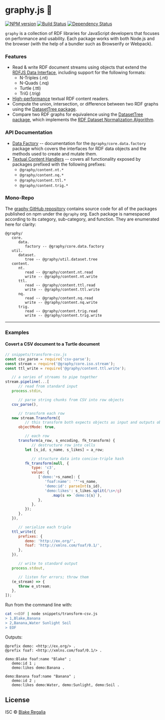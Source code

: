 
# graphy.js 🍌
[![NPM version][npm-image]][npm-url] [![Build Status][travis-image]][travis-url] [![Dependency Status][daviddm-image]][daviddm-url] 

`graphy` is a collection of RDF libraries for JavaScript developers that focuses on performance and usability. Each package works with both Node.js and the browser (with the help of a bundler such as Browserify or Webpack).

### Features
 - Read & write RDF document streams using objects that extend the [RDFJS Data Interface](http://rdf.js.org/), including support for the following formats:
   - N-Triples (.nt)
   - N-Quads (.nq)
   - Turtle (.ttl)
   - TriG (.trig)
 - [High-performance](#performance) textual RDF content readers.
 - Compute the union, intersection, or difference between two RDF graphs using the [DatasetTree package](util.dataset.tree).
 - Compare two RDF graphs for equivalence using the [DatasetTree package](util.dataset.tree), which implements the [RDF Dataset Normalization Algorithm](https://json-ld.github.io/normalization/spec/).

### API Documentation
 - [Data Factory](core.data.factory) -- documentation for the `@graphy/core.data.factory` package which covers the interfaces for RDF data objects and the methods used to create and mutate them.
 - [Textual Content Handlers](content.textual) -- covers all functionality exposed by packages prefixed with the following prefixes:
   - `@graphy/content.nt.*`
   - `@graphy/content.nq.*`
   - `@graphy/content.ttl.*`
   - `@graphy/content.trig.*`

### Mono-Repo
The [graphy GitHub repository](https://github.com/blake-regalia/graphy.js) contains source code for all of the packages published on npm under the `@graphy` org. Each package is namespaced according to its category, sub-category, and function. They are enumerated here for clarity:

```
@graphy/
   core.
      data.
         factory -- @graphy/core.data.factory
   util.
      dataset.
         tree -- @graphy/util.dataset.tree
   content.
      nt.
         read -- @graphy/content.nt.read
         write -- @graphy/content.nt.write
      ttl.
         read -- @graphy/content.ttl.read
         write -- @graphy/content.ttl.write
      nq.
         read -- @graphy/content.nq.read
         write -- @graphy/content.nq.write
      trig.
         read -- @graphy/content.trig.read
         write -- @graphy/content.trig.write
```

----

### Examples

#### Covert a CSV document to a Turtle document
```js
// snippets/transform-csv.js
const csv_parse = require('csv-parse');
const stream = require('@graphy/core.iso.stream');
const ttl_write = require('@graphy/content.ttl.write');

   // a series of streams to pipe together
stream.pipeline(...[
      // read from standard input
   process.stdin,

      // parse string chunks from CSV into row objects
   csv_parse(),

      // transform each row
   new stream.Transform({
         // this transform both expects objects as input and outputs object
      objectMode: true,

         // each row
      transform(a_row, s_encoding, fk_transform) {
            // destructure row into cells
         let [s_id, s_name, s_likes] = a_row;

            // structure data into concise-triple hash
         fk_transform(null, {
            type: 'c3',
            value: {
               ['demo:'+s_name]: {
                  'foaf:name': '"'+s_name,
                  'demo:id': parseInt(s_id),
                  'demo:likes': s_likes.split(/\s+/g)
                     .map(s => `demo:${s}`),
               },
            },
         });
      },
   }),

      // serialize each triple
   ttl_write({
      prefixes: {
         demo: 'http://ex.org/',
         foaf: 'http://xmlns.com/foaf/0.1/',
      },
   }),

      // write to standard output
   process.stdout,

      // listen for errors; throw them
   (e_stream) => {
      throw e_stream;
   },
]);
```

Run from the command line with:
```sh
cat <<EOF | node snippets/transform-csv.js
> 1,Blake,Banana
> 2,Banana,Water Sunlight Soil
> EOF
```

Outputs:
```turtle
@prefix demo: <http://ex.org/> .
@prefix foaf: <http://xmlns.com/foaf/0.1/> .

demo:Blake foaf:name "Blake" ;
   demo:id 1 ;
   demo:likes demo:Banana .

demo:Banana foaf:name "Banana" ;
   demo:id 2 ;
   demo:likes demo:Water, demo:Sunlight, demo:Soil .

```


## License

ISC © [Blake Regalia]()


[npm-image]: https://badge.fury.io/js/graphy.svg
[npm-url]: https://npmjs.org/package/graphy
[travis-image]: https://travis-ci.org/blake-regalia/graphy.js.svg?branch=master
[travis-url]: https://travis-ci.org/blake-regalia/graphy.js
[daviddm-image]: https://david-dm.org/blake-regalia/graphy.js.svg?theme=shields.io
[daviddm-url]: https://david-dm.org/blake-regalia/graphy.js
